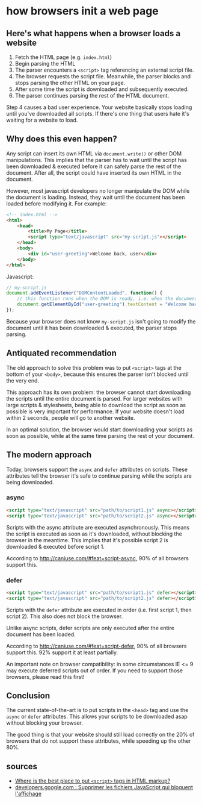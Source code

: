 # how browsers init a web page

## Here's what happens when a browser loads a website

1. Fetch the HTML page (e.g. `index.html`)
2. Begin parsing the HTML
3. The parser encounters a `<script>` tag referencing an external script file.
4. The browser requests the script file. Meanwhile, the parser blocks and stops parsing the other HTML on your page.
5. After some time the script is downloaded and subsequently executed.
6. The parser continues parsing the rest of the HTML document.

Step 4 causes a bad user experience. Your website basically stops loading until you've downloaded all scripts. If there's one thing that users hate it's waiting for a website to load.

## Why does this even happen?

Any script can insert its own HTML via `document.write()` or other DOM manipulations. This implies that the parser has to wait until the script has been downloaded & executed before it can safely parse the rest of the document. After all, the script could have inserted its own HTML in the document.

However, most javascript developers no longer manipulate the DOM while the document is loading. Instead, they wait until the document has been loaded before modifying it. For example:

```html
<!-- index.html -->
<html>
    <head>
        <title>My Page</title>
        <script type="text/javascript" src="my-script.js"></script>
    </head>
    <body>
        <div id="user-greeting">Welcome back, user</div>
    </body>
</html>
```

Javascript:

```javascript
// my-script.js
document.addEventListener("DOMContentLoaded", function() { 
    // this function runs when the DOM is ready, i.e. when the document has been parsed
    document.getElementById("user-greeting").textContent = "Welcome back, Bart";
});
```

Because your browser does not know `my-script.js` isn't going to modify the document until it has been downloaded & executed, the parser stops parsing.

## Antiquated recommendation

The old approach to solve this problem was to put `<script>` tags at the bottom of your `<body>`, because this ensures the parser isn't blocked until the very end.

This approach has its own problem: the browser cannot start downloading the scripts until the entire document is parsed. For larger websites with large scripts & stylesheets, being able to download the script as soon as possible is very important for performance. If your website doesn't load within 2 seconds, people will go to another website.

In an optimal solution, the browser would start downloading your scripts as soon as possible, while at the same time parsing the rest of your document.

## The modern approach

Today, browsers support the `async` and `defer` attributes on scripts. These attributes tell the browser it's safe to continue parsing while the scripts are being downloaded.

### async

```html
<script type="text/javascript" src="path/to/script1.js" async></script>
<script type="text/javascript" src="path/to/script2.js" async></script>
```

Scripts with the async attribute are executed asynchronously. This means the script is executed as soon as it's downloaded, without blocking the browser in the meantime.
This implies that it's possible script 2 is downloaded & executed before script 1.

According to http://caniuse.com/#feat=script-async, 90% of all browsers support this.

### defer

```html
<script type="text/javascript" src="path/to/script1.js" defer></script>
<script type="text/javascript" src="path/to/script2.js" defer></script>
```

Scripts with the `defer` attribute are executed in order (i.e. first script 1, then script 2). This also does not block the browser.

Unlike async scripts, defer scripts are only executed after the entire document has been loaded.

According to http://caniuse.com/#feat=script-defer, 90% of all browsers support this. 92% support it at least partially.

An important note on browser compatibility: in some circumstances IE <= 9 may execute deferred scripts out of order. If you need to support those browsers, please read this first!

## Conclusion

The current state-of-the-art is to put scripts in the `<head>` tag and use the `async` or `defer` attributes. This allows your scripts to be downloaded asap without blocking your browser.

The good thing is that your website should still load correctly on the 20% of browsers that do not support these attributes, while speeding up the other 80%.

## sources

- [Where is the best place to put `<script>` tags in HTML markup?](http://stackoverflow.com/a/24070373)
- [developers.google.com : Supprimer les fichiers JavaScript qui bloquent l'affichage](https://developers.google.com/speed/docs/insights/BlockingJS#recommandations)

